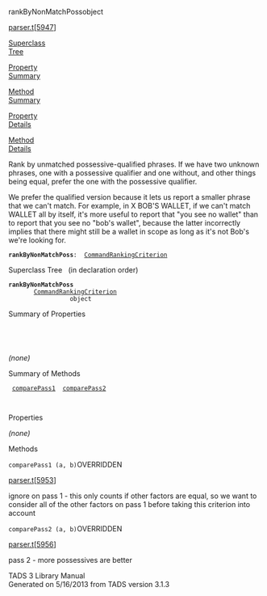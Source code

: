 <span class="title">rankByNonMatchPoss</span><span class="type">object</span>

[parser.t](../file/parser.t.html)\[[5947](../source/parser.t.html#5947)\]

[Superclass  
Tree](#_SuperClassTree_)

[Property  
Summary](#_PropSummary_)

[Method  
Summary](#_MethodSummary_)

[Property  
Details](#_Properties_)

[Method  
Details](#_Methods_)

<div class="fdesc">

Rank by unmatched possessive-qualified phrases. If we have two unknown
phrases, one with a possessive qualifier and one without, and other
things being equal, prefer the one with the possessive qualifier.

We prefer the qualified version because it lets us report a smaller
phrase that we can't match. For example, in X BOB'S WALLET, if we can't
match WALLET all by itself, it's more useful to report that "you see no
wallet" than to report that you see no "bob's wallet", because the
latter incorrectly implies that there might still be a wallet in scope
as long as it's not Bob's we're looking for.

**`rankByNonMatchPoss`**` :   `[`CommandRankingCriterion`](../object/CommandRankingCriterion.html)

</div>

<span id="_SuperClassTree_"></span>

<div class="mjhd">

<span class="hdln">Superclass Tree</span>   (in declaration order)

</div>

**`rankByNonMatchPoss`**  
`         `[`CommandRankingCriterion`](../object/CommandRankingCriterion.html)  
`                 object`  
<span id="_PropSummary_"></span>

<div class="mjhd">

<span class="hdln">Summary of Properties</span>  

</div>

` `

` `

*(none)* <span id="_MethodSummary_"></span>

<div class="mjhd">

<span class="hdln">Summary of Methods</span>  

</div>

` `[`comparePass1`](#comparePass1)`  `[`comparePass2`](#comparePass2)`  `

` `

<span id="_Properties_"></span>

<div class="mjhd">

<span class="hdln">Properties</span>  

</div>

*(none)* <span id="_Methods_"></span>

<div class="mjhd">

<span class="hdln">Methods</span>  

</div>

<span id="comparePass1"></span>

`comparePass1 (a, b)`<span class="rem">OVERRIDDEN</span>

[parser.t](../file/parser.t.html)\[[5953](../source/parser.t.html#5953)\]

<div class="desc">

ignore on pass 1 - this only counts if other factors are equal, so we
want to consider all of the other factors on pass 1 before taking this
criterion into account

</div>

<span id="comparePass2"></span>

`comparePass2 (a, b)`<span class="rem">OVERRIDDEN</span>

[parser.t](../file/parser.t.html)\[[5956](../source/parser.t.html#5956)\]

<div class="desc">

pass 2 - more possessives are better

</div>

<div class="ftr">

TADS 3 Library Manual  
Generated on 5/16/2013 from TADS version 3.1.3

</div>

